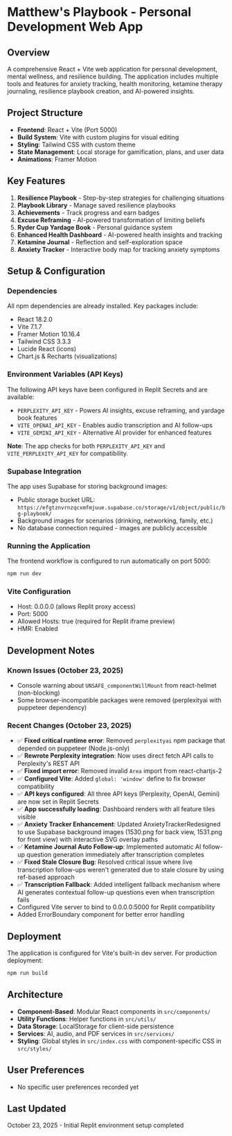 # Matthew's Playbook - Personal Development Web App

## Overview
A comprehensive React + Vite web application for personal development, mental wellness, and resilience building. The application includes multiple tools and features for anxiety tracking, health monitoring, ketamine therapy journaling, resilience playbook creation, and AI-powered insights.

## Project Structure
- **Frontend**: React + Vite (Port 5000)
- **Build System**: Vite with custom plugins for visual editing
- **Styling**: Tailwind CSS with custom theme
- **State Management**: Local storage for gamification, plans, and user data
- **Animations**: Framer Motion

## Key Features
1. **Resilience Playbook** - Step-by-step strategies for challenging situations
2. **Playbook Library** - Manage saved resilience playbooks
3. **Achievements** - Track progress and earn badges
4. **Excuse Reframing** - AI-powered transformation of limiting beliefs
5. **Ryder Cup Yardage Book** - Personal guidance system
6. **Enhanced Health Dashboard** - AI-powered health insights and tracking
7. **Ketamine Journal** - Reflection and self-exploration space
8. **Anxiety Tracker** - Interactive body map for tracking anxiety symptoms

## Setup & Configuration

### Dependencies
All npm dependencies are already installed. Key packages include:
- React 18.2.0
- Vite 7.1.7
- Framer Motion 10.16.4
- Tailwind CSS 3.3.3
- Lucide React (icons)
- Chart.js & Recharts (visualizations)

### Environment Variables (API Keys)
The following API keys have been configured in Replit Secrets and are available:
- `PERPLEXITY_API_KEY` - Powers AI insights, excuse reframing, and yardage book features
- `VITE_OPENAI_API_KEY` - Enables audio transcription and AI follow-ups
- `VITE_GEMINI_API_KEY` - Alternative AI provider for enhanced features

**Note**: The app checks for both `PERPLEXITY_API_KEY` and `VITE_PERPLEXITY_API_KEY` for compatibility.

### Supabase Integration
The app uses Supabase for storing background images:
- Public storage bucket URL: `https://efgtznvrnzqcxmfmjuue.supabase.co/storage/v1/object/public/bg-playbook/`
- Background images for scenarios (drinking, networking, family, etc.)
- No database connection required - images are publicly accessible

### Running the Application
The frontend workflow is configured to run automatically on port 5000:
```bash
npm run dev
```

### Vite Configuration
- Host: 0.0.0.0 (allows Replit proxy access)
- Port: 5000
- Allowed Hosts: true (required for Replit iframe preview)
- HMR: Enabled

## Development Notes

### Known Issues (October 23, 2025)
- Console warning about `UNSAFE_componentWillMount` from react-helmet (non-blocking)
- Some browser-incompatible packages were removed (perplexityai with puppeteer dependency)

### Recent Changes (October 23, 2025)
- ✅ **Fixed critical runtime error**: Removed `perplexityai` npm package that depended on puppeteer (Node.js-only)
- ✅ **Rewrote Perplexity integration**: Now uses direct fetch API calls to Perplexity's REST API
- ✅ **Fixed import error**: Removed invalid `Area` import from react-chartjs-2
- ✅ **Configured Vite**: Added `global: 'window'` define to fix browser compatibility
- ✅ **API keys configured**: All three API keys (Perplexity, OpenAI, Gemini) are now set in Replit Secrets
- ✅ **App successfully loading**: Dashboard renders with all feature tiles visible
- ✅ **Anxiety Tracker Enhancement**: Updated AnxietyTrackerRedesigned to use Supabase background images (1530.png for back view, 1531.png for front view) with interactive SVG overlay paths
- ✅ **Ketamine Journal Auto Follow-up**: Implemented automatic AI follow-up question generation immediately after transcription completes
- ✅ **Fixed Stale Closure Bug**: Resolved critical issue where live transcription follow-ups weren't generated due to stale closure by using ref-based approach
- ✅ **Transcription Fallback**: Added intelligent fallback mechanism where AI generates contextual follow-up questions even when transcription fails
- Configured Vite server to bind to 0.0.0.0:5000 for Replit compatibility
- Added ErrorBoundary component for better error handling

## Deployment
The application is configured for Vite's built-in dev server. For production deployment:
```bash
npm run build
```

## Architecture
- **Component-Based**: Modular React components in `src/components/`
- **Utility Functions**: Helper functions in `src/utils/`
- **Data Storage**: LocalStorage for client-side persistence
- **Services**: AI, audio, and PDF services in `src/services/`
- **Styling**: Global styles in `src/index.css` with component-specific CSS in `src/styles/`

## User Preferences
- No specific user preferences recorded yet

## Last Updated
October 23, 2025 - Initial Replit environment setup completed
